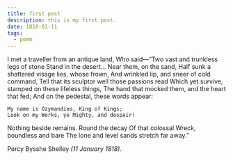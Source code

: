 ```yaml
---
title: first post
description: this is my first post.
date: 1818-01-11
tags:
  - poem
---
```

I met a traveller from an antique land, Who said—“Two vast and trunkless legs of stone Stand in the desert... Near them, on the sand, Half sunk a shattered visage lies, whose frown, And wrinkled lip, and sneer of cold command, Tell that its sculptor well those passions read Which yet survive, stamped on these lifeless things, The hand that mocked them, and the heart that fed; And on the pedestal, these words appear:

```diff-js
My name is Ozymandias, King of Kings;
Look on my Works, ye Mighty, and despair!
```

Nothing beside remains. Round the decay Of that colossal Wreck, boundless and bare The lone and level sands stretch far away.”

Percy Bysshe Shelley *(11 January 1818)*.